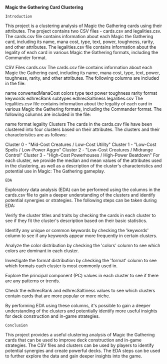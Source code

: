 __Magic the Gathering Card Clustering__

`Introduction`

This project is a clustering analysis of Magic the Gathering cards using their attributes. The project contains two CSV files - cards.csv and legalities.csv. The cards.csv file contains information about each Magic the Gathering card, including its name, mana cost, type, text, power, toughness, rarity, and other attributes. The legalities.csv file contains information about the legality of each card in various Magic the Gathering formats, including the Commander format.

CSV Files
cards.csv
The cards.csv file contains information about each Magic the Gathering card, including its name, mana cost, type, text, power, toughness, rarity, and other attributes. The following columns are included in the file:

name
convertedManaCost
colors
type
text
power
toughness
rarity
format
keywords
edhrecRank
subtypes
edhrecSaltiness
legalities.csv
The legalities.csv file contains information about the legality of each card in various Magic the Gathering formats, including the Commander format. The following columns are included in the file:

name
format
legality
Clusters
The cards in the cards.csv file have been clustered into four clusters based on their attributes. The clusters and their characteristics are as follows:

Cluster 0 - "Mid-Cost Creatures / Low-Cost Utility"
Cluster 1 - "Low-Cost Spells / Low-Power Aggro"
Cluster 2 - "Low-Cost Creatures / Midrange Control"
Cluster 3 - "High-Cost Powerhouses / High-Power Beatdown"
For each cluster, we provide the median and mean values of the attributes used in the clustering, as well as a description of the cluster's characteristics and potential use in Magic: The Gathering gameplay.

`EDA`

Exploratory data analysis (EDA) can be performed using the columns in the cards.csv file to gain a deeper understanding of the clusters and identify potential synergies or strategies. The following steps can be taken during EDA:

Verify the cluster titles and traits by checking the cards in each cluster to see if they fit the cluster's description based on their basic statistics.

Identify any unique or common keywords by checking the 'keywords' column to see if any keywords appear more frequently in certain clusters.

Analyze the color distribution by checking the 'colors' column to see which colors are dominant in each cluster.

Investigate the format distribution by checking the 'format' column to see which formats each cluster is most commonly used in.

Explore the principal component (PC) values in each cluster to see if there are any patterns or trends.

Check the edhrecRank and edhrecSaltiness values to see which clusters contain cards that are more popular or more niche.

By performing EDA using these columns, it's possible to gain a deeper understanding of the clusters and potentially identify more useful insights for deck construction and in-game strategies.

`Conclusion`

This project provides a useful clustering analysis of Magic the Gathering cards that can be used to improve deck construction and in-game strategies. The CSV files and clusters can be used by players to identify potential synergies and create powerful decks. The EDA steps can be used to further explore the data and gain deeper insights into the game.
